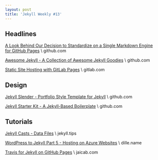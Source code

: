 ```yaml
---
layout: post
title: 'Jekyll Weekly #13'
---
```

## Headlines

[A Look Behind Our Decision to Standardize on a Single Markdown Engine for GitHub Pages](https://github.com/blog/2136-a-look-behind-our-decision-to-standardize-on-a-single-markdown-engine-for-github-pages) \\
github.com

[Awesome Jekyll - A Collection of Awesome Jekyll Goodies](https://github.com/planetjekyll/awesome-jekyll) \\
github.com

[Static Site Hosting with GitLab Pages](https://about.gitlab.com/2016/04/07/gitlab-pages-setup/) \\
gitlab.com

## Design

[Jekyll Slender - Portfolio Style Template for Jekyll](https://github.com/nikrich/jekyll-slender-template) \\
github.com

[Jekyll Starter Kit - A Jekyll-Based Boilerplate](https://github.com/tony-jones/jekyll-starter-kit) \\
github.com

## Tutorials

[Jekyll Casts - Data Files](http://jekyll.tips/jekyll-casts/data-files/) \\
jekyll.tips

[WordPress to Jekyll Part 5 - Hosting on Azure Websites](http://dille.name/blog/2016/04/07/wordpress-to-jekyll-part-5-hosting-on-azure-websites/) \\
dille.name

[Travis for Jekyll on GitHub Pages](https://jaicab.com/2016/04/05/travis-for-jekyll-on-github-pages/) \\
jaicab.com